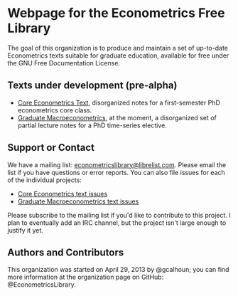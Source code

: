 Webpage for the Econometrics Free Library
=========================================


The goal of this organization is to produce and maintain a set of up-to-date Econometrics texts suitable for graduate education, available for free under the GNU Free Documentation License.

Texts under development (pre-alpha)
-----------------------------------

* [Core Econometrics Text](https://github.com/EconometricsLibrary/GraduateText), disorganized notes for a first-semester PhD econometrics core class.
* [Graduate Macroeconometrics](https://github.com/EconometricsLibrary/MacroeconometricsText), at the moment, a disorganized set of partial lecture notes for a PhD time-series elective.

Support or Contact
------------------

We have a mailing list: <econometricslibrary@librelist.com>.  Please email the list if you have questions or error reports.  You can also file issues for each of the individual projects:
* [Core Econometrics text issues](https://github.com/EconometricsLibrary/GraduateText/issues)
* [Graduate Macroeconometrics text issues](https://github.com/EconometricsLibrary/MacroeconometricsText/issues)

Please subscribe to the mailing list if you'd like to contribute to this project.  I plan to eventually add an IRC channel, but the project isn't large enough to justify it yet.

Authors and Contributors
------------------------

This organization was started on April 29, 2013 by @gcalhoun; you can find more information at the organization page on GitHub: @EconometricsLibrary.
